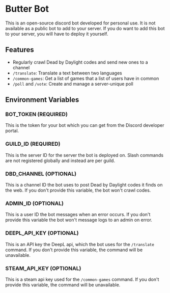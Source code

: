 # Butter Bot
This is an open-source discord bot developed for personal use. It is not 
available as a public bot to add to your server. If you do want to add this
bot to your server, you will have to deploy it yourself.

## Features
- Regularly crawl Dead by Daylight codes and send new ones to a channel
- `/translate`: Translate a text between two languages
- `/common-games`: Get a list of games that a list of users have in common
- `/poll` and `/vote`: Create and manage a server-unique poll

## Environment Variables
### BOT_TOKEN (REQUIRED)
This is the token for your bot which you can get from the Discord developer portal.

### GUILD_ID (REQUIRED)
This is the server ID for the server the bot is deployed on. Slash commands
are not registered globally and instead are per guild.

### DBD_CHANNEL (OPTIONAL)
This is a channel ID the bot uses to post Dead by Daylight codes it finds on the web.
If you don't provide this variable, the bot won't crawl codes.

### ADMIN_ID (OPTIONAL)
This is a user ID the bot messages when an error occurs. If you don't provide this
variable the bot won't message logs to an admin on error.

### DEEPL_API_KEY (OPTIONAL)
This is an API key the DeepL api, which the bot uses for the `/translate` command.
If you don't provide this variable, the command will be unavailable.

### STEAM_API_KEY (OPTIONAL)
This is a steam api key used for the `/common-games` command.
If you don't provide this variable, the command will be unavailable.